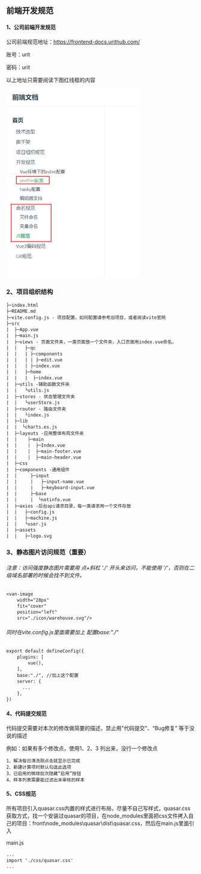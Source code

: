 ## 前端开发规范

#### 1、公司前端开发规范

公司前端规范地址：https://frontend-docs.urithub.com/ 

账号：urit

密码：urit

以上地址只需要阅读下图红线框的内容

<img src="assets/前端规范.png" style="zoom: 67%;" />



### 2、项目组织结构

```
├─index.html
├─README.md
├─vite.config.js - 项目配置，如何配置请参考旧项目，或者阅读vite官网
├─src
|  ├─App.vue
|  ├─main.js
|  ├─views - 页面文件夹，一类页面放一个文件夹，入口页面用index.vue命名，
|  |   ├─qc
|  |   | ├─components
|  |   | | ├─edit.vue
|  |   | ├─index.vue
|  |   ├─home
|  |   |  ├─index.vue
|  ├─utils -辅助函数文件夹
|  |   └utils.js
|  ├─stores - 状态管理文件夹
|  |   └userStore.js
|  ├─router - 路由文件夹
|  |   └index.js
|  ├─lib
|  |  └charts.es.js
|  ├─layouts -应用整体布局文件夹
|  |    ├─main
|  |    |  ├─Index.vue
|  |    |  ├─main-footer.vue
|  |    |  ├─main-header.vue
|  ├─css
|  ├─components -通用组件
|  |     ├─input
|  |     |   ├─input-name.vue
|  |     |   ├─keyboard-input.vue
|  |     ├─base
|  |     |  └notinfo.vue
|  ├─axios -后台api请求目录，每一类请求用一个文件存放
|  |   ├─config.js
|  |   ├─machine.js
|  |   └user.js
|  ├─assets
|  |   ├─logo.svg

```



### 3、静态图片访问规范（重要）

###### 注意：访问强度静态图片需要用 点+斜杠  './' 开头来访问，不能使用  '/'，否则在二级域名部署的时候会找不到文件。

```
<van-image
    width="28px"
    fit="cover"
    position="left"
    src="./icon/warehouse.svg"/>
```

###### 同时在vite.config.js里面需要加上 配置base:"./"

```
export default defineConfig({
    plugins: [
        vue(),
    ],
    base:"./", //加上这个配置
    server: {
      ...
    },
})

```



#### 4、代码提交规范

代码提交需要对本次的修改做简要的描述，禁止用"代码提交"、“Bug修复” 等于没说的描述

例如：如果有多个修改点，使用1、2、3 列出来，没行一个修改点

```
1、解决每日清洗刚点击就显示已完成
2、新建计算项时默认勾选此选项
3、已启用的微球批次隐藏“启用”按钮
4、样本列表需要能过滤出未审核的样本
```



#### 5、CSS规范

所有项目引入quasar.css内置的样式进行布局，尽量不自己写样式，quasar.css获取方式，找一个安装过quasar的项目，在node_modules里面把css文件拷入自己的项目：front\node_modules\quasar\dist\quasar.css，然后在main.js里面引入

main.js

```
...
import './css/quasar.css'
...
```







